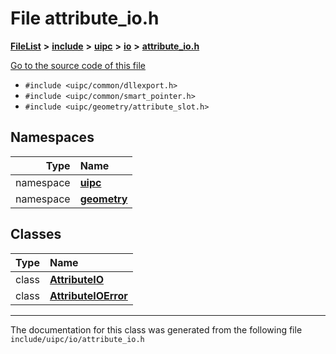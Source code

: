 

# File attribute\_io.h



[**FileList**](files.md) **>** [**include**](dir_d44c64559bbebec7f509842c48db8b23.md) **>** [**uipc**](dir_9f30510905f1286cc334e7ecdb1aceca.md) **>** [**io**](dir_852854ea57a318f61c10cfed1155dbd7.md) **>** [**attribute\_io.h**](attribute__io_8h.md)

[Go to the source code of this file](attribute__io_8h_source.md)



* `#include <uipc/common/dllexport.h>`
* `#include <uipc/common/smart_pointer.h>`
* `#include <uipc/geometry/attribute_slot.h>`













## Namespaces

| Type | Name |
| ---: | :--- |
| namespace | [**uipc**](namespaceuipc.md) <br> |
| namespace | [**geometry**](namespaceuipc_1_1geometry.md) <br> |


## Classes

| Type | Name |
| ---: | :--- |
| class | [**AttributeIO**](classuipc_1_1geometry_1_1_attribute_i_o.md) <br> |
| class | [**AttributeIOError**](classuipc_1_1geometry_1_1_attribute_i_o_error.md) <br> |



















































------------------------------
The documentation for this class was generated from the following file `include/uipc/io/attribute_io.h`

